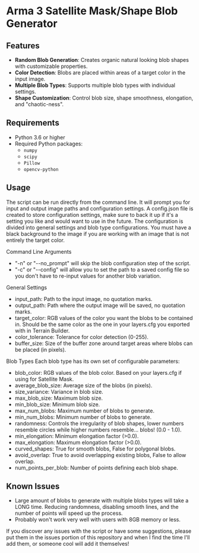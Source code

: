 # Arma 3 Satellite Mask/Shape Blob Generator

## Features

- **Random Blob Generation**: Creates organic natural looking blob shapes with customizable properties.
- **Color Detection**: Blobs are placed within areas of a target color in the input image.
- **Multiple Blob Types**: Supports multiple blob types with individual settings.
- **Shape Customization**: Control blob size, shape smoothness, elongation, and "chaotic-ness".

## Requirements

- Python 3.6 or higher
- Required Python packages:
  - `numpy`
  - `scipy`
  - `Pillow`
  - `opencv-python`

## Usage

The script can be run directly from the command line. It will prompt you for input and output image paths and configuration settings. A config.json file is created to store configuration settings, make sure to back it up if it's a setting you like and would want to use in the future. The configuration is divided into general settings and blob type configurations. You must have a black background to the image if you are working with an image that is not entirely the target color.

Command Line Arguments
- "-n" or "--no_prompt" will skip the blob configuration step of the script.
- "-c" or "--config" will allow you to set the path to a saved config file so you don't have to re-input values for another blob variation.

General Settings
- input_path: Path to the input image, no quotation marks.
- output_path: Path where the output image will be saved, no quotation marks.
- target_color: RGB values of the color you want the blobs to be contained in. Should be the same color as the one in your layers.cfg you exported with in Terrain Builder.
- color_tolerance: Tolerance for color detection (0-255).
- buffer_size: Size of the buffer zone around target areas where blobs can be placed (in pixels). 

Blob Types
Each blob type has its own set of configurable parameters:

- blob_color: RGB values of the blob color. Based on your layers.cfg if using for Satellite Mask.
- average_blob_size: Average size of the blobs (in pixels).
- size_variance: Variance in blob size.
- max_blob_size: Maximum blob size.
- min_blob_size: Minimum blob size.
- max_num_blobs: Maximum number of blobs to generate.
- min_num_blobs: Minimum number of blobs to generate.
- randomness: Controls the irregularity of blob shapes, lower numbers resemble circles while higher numbers resemble... blobs! (0.0 - 1.0).
- min_elongation: Minimum elongation factor (>0.0).
- max_elongation: Maximum elongation factor (>0.0).
- curved_shapes: True for smooth blobs, False for polygonal blobs.
- avoid_overlap: True to avoid overlapping existing blobs, False to allow overlap.
- num_points_per_blob: Number of points defining each blob shape.

## Known Issues

- Large amount of blobs to generate with multiple blobs types will take a LONG time. Reducing randomness, disabling smooth lines, and the number of points will speed up the process.
- Probably won't work very well with users with 8GB memory or less.


If you discover any issues with the script or have some suggestions, please put them in the issues portion of this repository and when I find the time I'll add them, or someone cool will add it themselves!
